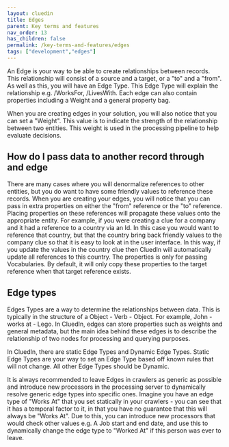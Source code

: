 ```yaml
---
layout: cluedin
title: Edges
parent: Key terms and features
nav_order: 13
has_children: false
permalink: /key-terms-and-features/edges
tags: ["development","edges"]
---
```


An Edge is your way to be able to create relationships between records. This relationship will consist of a source and a target, or a "to" and a "from". As well as this, you will have an Edge Type. This Edge Type will explain the relationship e.g. /WorksFor, /LivesWith. Each edge can also contain properties including a Weight and a general property bag. 

When you are creating edges in your solution, you will also notice that you can set a "Weight". This value is to indicate the strength of the relationship between two entities. This weight is used in the processing pipeline to help evaluate decisions.

## How do I pass data to another record through and edge

There are many cases where you will denormalize references to other entities, but you do want to have some friendly values to reference these records. When you are creating your edges, you will notice that you can pass in extra properties on either the "from" reference or the "to" reference. Placing properties on these references will propagate these values onto the appropriate entity. For example, if you were creating a clue for a company and it had a reference to a country via an Id. In this case you would want to reference that country, but that the country bring back friendly values to the company clue so that it is easy to look at in the user interface. In this way, if you update the values in the country clue then CluedIn will automatically update all references to this country. The properties is only for passing Vocabularies. By default, it will only copy these properties to the target reference when that target reference exists. 

## Edge types

Edges Types are a way to determine the relationships between data. This is typically in the structure of a Object - Verb - Object. For example, John - works at - Lego. In CluedIn, edges can store properties such as weights and general metadata, but the main idea behind these edges is to describe the relationship of two nodes for processing and querying purposes. 

In CluedIn, there are static Edge Types and Dynamic Edge Types. Static Edge Types are your way to set an Edge Type based off known rules that will not change. All other Edge Types should be Dynamic. 

It is always recommended to leave Edges in crawlers as generic as possible and introduce new processors in the processing server to dynamically resolve generic edge types into specific ones. Imagine you have an edge type of "Works At" that you set statically in your crawlers - you can see that it has a temporal factor to it, in that you have no guarantee that this will always be "Works At". Due to this, you can introduce new processors that would check other values e.g. A Job start and end date, and use this to dynamically change the edge type to "Worked At" if this person was ever to leave.
